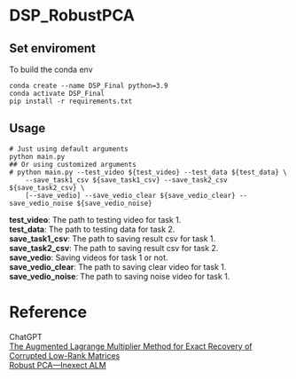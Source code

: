 # DSP_RobustPCA

## Set enviroment
To build the conda env
```
conda create --name DSP_Final python=3.9
conda activate DSP_Final
pip install -r requirements.txt
```

## Usage
```
# Just using default arguments
python main.py
## Or using customized arguments
# python main.py --test_video ${test_video} --test_data ${test_data} \
    --save_task1_csv ${save_task1_csv} --save_task2_csv ${save_task2_csv} \
    [--save_vedio] --save_vedio_clear ${save_vedio_clear} --save_vedio_noise ${save_vedio_noise}
```
**test_video**: The path to testing video for task 1.  
**test_data**: The path to testing data for task 2.  
**save_task1_csv**: The path to saving result csv for task 1.  
**save_task2_csv**: The path to saving result csv for task 2.  
**save_vedio**: Saving videos for task 1 or not.  
**save_vedio_clear**: The path to saving clear video for task 1.  
**save_vedio_noise**: The path to saving noise video for task 1.  

# Reference
ChatGPT  
[The Augmented Lagrange Multiplier Method for Exact Recovery of Corrupted Low-Rank Matrices](https://arxiv.org/pdf/1009.5055v3.pdf)  
[Robust PCA—Inexect ALM](https://www.twblogs.net/a/5bddbd2b2b717720b51abe57)
